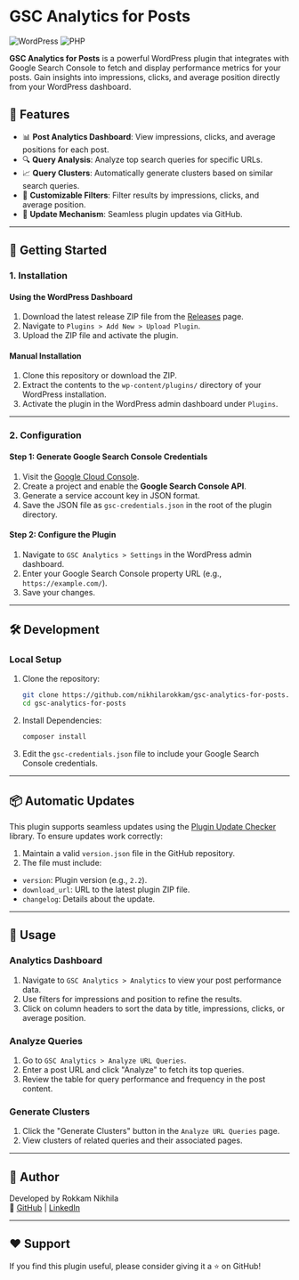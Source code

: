 # GSC Analytics for Posts






![WordPress](https://img.shields.io/badge/WordPress-6.3+-blue.svg)
![PHP](https://img.shields.io/badge/PHP-%3E%3D%207.4-8892BF.svg)

**GSC Analytics for Posts** is a powerful WordPress plugin that integrates with Google Search Console to fetch and display performance metrics for your posts. Gain insights into impressions, clicks, and average position directly from your WordPress dashboard.

## 🎯 Features

- 📊 **Post Analytics Dashboard**: View impressions, clicks, and average positions for each post.
- 🔍 **Query Analysis**: Analyze top search queries for specific URLs.
- 📈 **Query Clusters**: Automatically generate clusters based on similar search queries.
- 🎨 **Customizable Filters**: Filter results by impressions, clicks, and average position.
- 🔄 **Update Mechanism**: Seamless plugin updates via GitHub.

---

## 🚀 Getting Started

### 1. **Installation**
#### Using the WordPress Dashboard
1. Download the latest release ZIP file from the [Releases](https://github.com/nikhilarokkam/gsc-analytics-for-posts/releases) page.
2. Navigate to `Plugins > Add New > Upload Plugin`.
3. Upload the ZIP file and activate the plugin.

#### Manual Installation
1. Clone this repository or download the ZIP.
2. Extract the contents to the `wp-content/plugins/` directory of your WordPress installation.
3. Activate the plugin in the WordPress admin dashboard under `Plugins`.

---

### 2. **Configuration**
#### Step 1: Generate Google Search Console Credentials
1. Visit the [Google Cloud Console](https://console.cloud.google.com/).
2. Create a project and enable the **Google Search Console API**.
3. Generate a service account key in JSON format.
4. Save the JSON file as `gsc-credentials.json` in the root of the plugin directory.

#### Step 2: Configure the Plugin
1. Navigate to `GSC Analytics > Settings` in the WordPress admin dashboard.
2. Enter your Google Search Console property URL (e.g., `https://example.com/`).
3. Save your changes.

---

## 🛠️ Development

### Local Setup
1. Clone the repository:
   ```bash
   git clone https://github.com/nikhilarokkam/gsc-analytics-for-posts.git
   cd gsc-analytics-for-posts

2. Install Dependencies:
   ```bash
   composer install
   
3. Edit the `gsc-credentials.json` file to include your Google Search Console credentials.

---

## 📦 Automatic Updates
This plugin supports seamless updates using the [Plugin Update Checker](https://github.com/YahnisElsts/plugin-update-checker) library. To ensure updates work correctly:

1. Maintain a valid `version.json` file in the GitHub repository.
2. The file must include:
- `version`: Plugin version (e.g., `2.2`).
- `download_url`: URL to the latest plugin ZIP file.
- `changelog`: Details about the update.

---

## 📖 Usage

### Analytics Dashboard
1. Navigate to `GSC Analytics > Analytics` to view your post performance data.
2. Use filters for impressions and position to refine the results.
3. Click on column headers to sort the data by title, impressions, clicks, or average position.

### Analyze Queries
1. Go to `GSC Analytics > Analyze URL Queries`.
2. Enter a post URL and click "Analyze" to fetch its top queries.
3. Review the table for query performance and frequency in the post content.

### Generate Clusters
1. Click the "Generate Clusters" button in the `Analyze URL Queries` page.
2. View clusters of related queries and their associated pages.

---

## 👤 Author
Developed by Rokkam Nikhila<br />
🔗 [GitHub](https://github.com/nikhilarokkam) | [LinkedIn](https://www.linkedin.com/in/nikhila-rokkam-54a817259)

---

## ❤️ Support
If you find this plugin useful, please consider giving it a ⭐ on GitHub!
